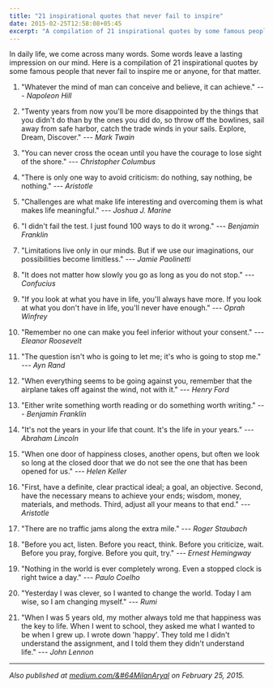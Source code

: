 ```yaml
---
title: "21 inspirational quotes that never fail to inspire"
date: 2015-02-25T12:58:08+05:45
excerpt: "A compilation of 21 inspirational quotes by some famous people that never fail to inspire."
---
```


In daily life, we come across many words. Some words leave a lasting impression on our mind. Here is a compilation of 21 inspirational quotes by some famous people that never fail to inspire me or anyone, for that matter.

1. "Whatever the mind of man can conceive and believe, it can achieve." *--- Napoleon Hill*

2. "Twenty years from now you'll be more disappointed by the things that you didn't do than by the ones you did do, so throw off the bowlines, sail away from safe harbor, catch the trade winds in your sails. Explore, Dream, Discover." *--- Mark Twain*

3. "You can never cross the ocean until you have the courage to lose sight of the shore." *--- Christopher Columbus*

4. "There is only one way to avoid criticism: do nothing, say nothing, be nothing." *--- Aristotle*

5. "Challenges are what make life interesting and overcoming them is what makes life meaningful." *--- Joshua J. Marine*

6. "I didn't fail the test. I just found 100 ways to do it wrong." *--- Benjamin Franklin*

7. "Limitations live only in our minds. But if we use our imaginations, our possibilities become limitless." *--- Jamie Paolinetti*

8. "It does not matter how slowly you go as long as you do not stop." *--- Confucius*

9. "If you look at what you have in life, you'll always have more. If you look at what you don't have in life, you'll never have enough." *--- Oprah Winfrey*

10. "Remember no one can make you feel inferior without your consent." *--- Eleanor Roosevelt*

11. "The question isn't who is going to let me; it's who is going to stop me." *--- Ayn Rand*

12. "When everything seems to be going against you, remember that the airplane takes off against the wind, not with it." *--- Henry Ford*

13. "Either write something worth reading or do something worth writing." *--- Benjamin Franklin*

14. "It's not the years in your life that count. It's the life in your years." *--- Abraham Lincoln*

15. "When one door of happiness closes, another opens, but often we look so long at the closed door that we do not see the one that has been opened for us." *--- Helen Keller*

16. "First, have a definite, clear practical ideal; a goal, an objective. Second, have the necessary means to achieve your ends; wisdom, money, materials, and methods. Third, adjust all your means to that end." *--- Aristotle*

17. "There are no traffic jams along the extra mile." *--- Roger Staubach*

18. "Before you act, listen. Before you react, think. Before you criticize, wait. Before you pray, forgive. Before you quit, try." *--- Ernest Hemingway*

19. "Nothing in the world is ever completely wrong. Even a stopped clock is right twice a day." *--- Paulo Coelho*

20. "Yesterday I was clever, so I wanted to change the world. Today I am wise, so I am changing myself." *--- Rumi*

21. "When I was 5 years old, my mother always told me that happiness was the key to life. When I went to school, they asked me what I wanted to be when I grew up. I wrote down 'happy'. They told me I didn't understand the assignment, and I told them they didn't understand life." *--- John Lennon*

---

*Also published at [medium.com/&#64MilanAryal](//medium.com/@MilanAryal/21-inspirational-quotes-that-never-fail-to-inspire-6349b03465e9) on February 25, 2015.*
